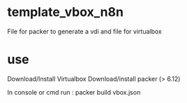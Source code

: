 # template_vbox_n8n
File for packer to generate a vdi and file for virtualbox

# use
Download/Install Virtualbox
Download/install packer (> 6.12)

In console or cmd run :
packer build vbox.json

